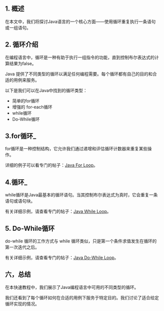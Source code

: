 ## 1. 概述

在本文中，我们将探讨Java语言的一个核心方面——使用循环重复执行一条语句或一组语句。

## 2. 循环介绍

在编程语言中，循环是一种有助于执行一组指令的功能，直到控制布尔表达式的计算结果为false。

Java 提供了不同类型的循环以满足任何编程需要。每个循环都有自己的目的和合适的用例来服务。

以下是我们可以在Java中找到的循环类型：

-   简单的for循环
-   增强的 for-each循环
-   while循环
-   Do-While循环

## 3.for循环_

for循环是一种控制结构，它允许我们通过递增和评估循环计数器来重复某些操作。

详细的例子可以看专门的帖子：[Java For Loop](https://www.baeldung.com/java-for-loop)。

## 4.循环_

while循环是Java最基本的循环语句。当其控制布尔表达式为真时，它会重复一条语句或语句块。

有关详细示例，请查看专门的帖子：[Java While Loop](https://www.baeldung.com/java-while-loop)。

## 5. Do-While循环

do-while 循环的工作方式与 while 循环类似，只是第一个条件求值发生在循环的第一次迭代之后。

有关详细示例，请查看专门的帖子：[Java Do-While Loop](https://www.baeldung.com/java-do-while-loop)。

## 六，总结

在本快速教程中，我们展示了Java编程语言中可用的不同类型的循环。

我们还看到了每个循环如何在合适的用例下服务于特定目的。我们讨论了适合给定循环实现的情况。
